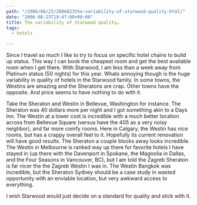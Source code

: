 ```yaml
---
path: "/2006/08/23/2006823the-variability-of-starwood-quality-html/" 
date: "2006-08-23T19:47:00+00:00" 
title: The variability of Starwood quality…
tags:
  - hotels

---
```


  <p>
    Since I travel so much I like to try to focus on specific hotel chains to build up status. This way I can book the cheapest room and get the best available room when I get there. With Starwood, I am less than a week away from Platinum status (50 nights) for this year. Whats annoying though is the huge variability in quality of hotels in the Starwood family. In some towns, the Westins are amazing and the Sheratons are crap. Other towns have the opposite. And price seems to have nothing to do with it.
  </p>
  
  <p>
    Take the Sheraton and Westin in Bellevue, Washington for instance. The Sheraton was 40 dollars more per night and I got something akin to a Days Inn. The Westin at a lower cost is incredible with a much better location across from Bellevue Square (versus have the 405 as a very noisy neighbor), and far more comfy rooms. Here in Calgary, the Westin has nice rooms, but has a crappy overall feel to it. Hopefully its current renovation will have good results. The Sheraton a couple blocks away looks incredible. The Westin in Melbourne is ranked way up there for favorite hotels I have stayed in (up there with the Davenport in Spokane, the Magnolia in Dallas, and the Four Seasons in Vancouver, BC), but I am told the Zagreb Sheraton is far nicer the the Zagreb Westin I was in. The Westin Bangkok was incredible, but the Sheraton Sydney should be a case study in wasted opportunity with an enviable location, but very awkward access to everything.
  </p>
  
  <p>
    I wish Starwood would just decide on a standard for quality and stick with it.
  </p>
</div>